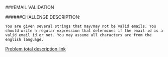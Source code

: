 ###EMAIL VALIDATION


######CHALLENGE DESCRIPTION:

	You are given several strings that may/may not be valid emails. You should write a regular expression that determines if the email id is a valid email id or not. You may assume all characters are from the english language.
[Problem total description link](https://www.codeeval.com/open_challenges/35/) 
